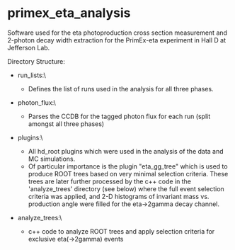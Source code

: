 # primex_eta_analysis
Software used for the eta photoproduction cross section measurement and 2-photon decay width extraction for the PrimEx-eta experiment in Hall D at Jefferson Lab.

Directory Structure:

- run_lists:\
  - Defines the list of runs used in the analysis for all three phases.

- photon_flux:\
  - Parses the CCDB for the tagged photon flux for each run (split amongst all three phases)
	
- plugins:\
  - All hd_root plugins which were used in the analysis of the data and MC simulations.
  - Of particular importance is the plugin "eta_gg_tree" which is used to produce ROOT trees
  based on very minimal selection criteria. These trees are later further processed
  by the c++ code in the 'analyze_trees' directory (see below) where the full event selection 
  criteria was applied, and 2-D histograms of invariant mass vs. production angle were filled 
  for the eta->2gamma decay channel.

- analyze_trees:\
  - c++ code to analyze ROOT trees and apply selection criteria for exclusive eta(->2gamma) events
	

